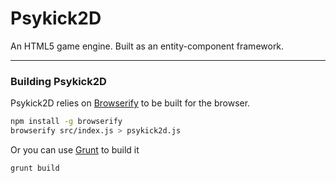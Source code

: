 Psykick2D
=========

An HTML5 game engine. Built as an entity-component framework.

----------

### Building Psykick2D
Psykick2D relies on [Browserify][1] to be built for the browser.

```bash
npm install -g browserify
browserify src/index.js > psykick2d.js
```

Or you can use [Grunt][2] to build it

```bash
grunt build
```


  [1]: https://github.com/substack/node-browserify
  [2]: http://gruntjs.com/
